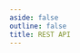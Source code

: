 ```yaml
---
aside: false
outline: false
title: REST API
---
```


<script setup>
import spec from './public/api-json.json';

const config = {
  displayResponses: true,
  responseConfig: {
    displayAll: true,
    expandResponses: true
  }
};


</script>

<OASpec :spec="spec" :config="config" />